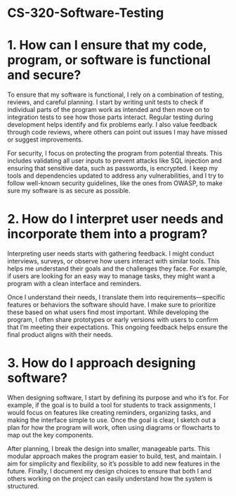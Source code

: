 # CS-320-Software-Testing

# 1. How can I ensure that my code, program, or software is functional and secure?
To ensure that my software is functional, I rely on a combination of testing, reviews, and careful planning. I start by writing unit tests to check if individual parts of the program work as intended and then move on to integration tests to see how those parts interact. Regular testing during development helps identify and fix problems early. I also value feedback through code reviews, where others can point out issues I may have missed or suggest improvements.

For security, I focus on protecting the program from potential threats. This includes validating all user inputs to prevent attacks like SQL injection and ensuring that sensitive data, such as passwords, is encrypted. I keep my tools and dependencies updated to address any vulnerabilities, and I try to follow well-known security guidelines, like the ones from OWASP, to make sure my software is as secure as possible.

# 2. How do I interpret user needs and incorporate them into a program?
Interpreting user needs starts with gathering feedback. I might conduct interviews, surveys, or observe how users interact with similar tools. This helps me understand their goals and the challenges they face. For example, if users are looking for an easy way to manage tasks, they might want a program with a clean interface and reminders.

Once I understand their needs, I translate them into requirements—specific features or behaviors the software should have. I make sure to prioritize these based on what users find most important. While developing the program, I often share prototypes or early versions with users to confirm that I’m meeting their expectations. This ongoing feedback helps ensure the final product aligns with their needs.

# 3. How do I approach designing software?
When designing software, I start by defining its purpose and who it’s for. For example, if the goal is to build a tool for students to track assignments, I would focus on features like creating reminders, organizing tasks, and making the interface simple to use. Once the goal is clear, I sketch out a plan for how the program will work, often using diagrams or flowcharts to map out the key components.

After planning, I break the design into smaller, manageable parts. This modular approach makes the program easier to build, test, and maintain. I aim for simplicity and flexibility, so it’s possible to add new features in the future. Finally, I document my design choices to ensure that both I and others working on the project can easily understand how the system is structured.
